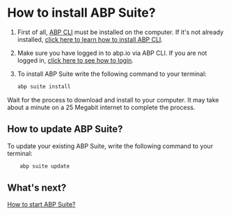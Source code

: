 # How to install ABP Suite?

1. First of all, [ABP CLI](https://docs.abp.io/{{Document_Language_Code}}/abp/{{Document_Version}}/CLI) must be installed on the computer. If it's not already installed, [click here to learn how to install ABP CLI](https://docs.abp.io/{{Document_Language_Code}}/abp/{{Document_Version}}/CLI#installation). 

2. Make sure you have logged in to abp.io via ABP CLI. If you are not logged in, [click here to see how to login](https://docs.abp.io/{{Document_Language_Code}}/abp/{{Document_Version}}/CLI#login).

3. To install ABP Suite write the following command to your terminal:

   ```bash
   abp suite install
   ```
   
Wait for the process to download and install to your computer. It may take about a minute on a 25 Megabit internet to complete the process.

## How to update ABP Suite?

To update your existing ABP Suite, write the following command to your terminal:

```bash
    abp suite update
```

## What's next?

[How to start ABP Suite?](how-to-start.md)

